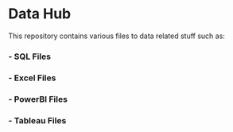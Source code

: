 # Data Hub

This repository contains various files to data related stuff such as:
### - SQL Files
### - Excel Files
### - PowerBI Files
### - Tableau Files
